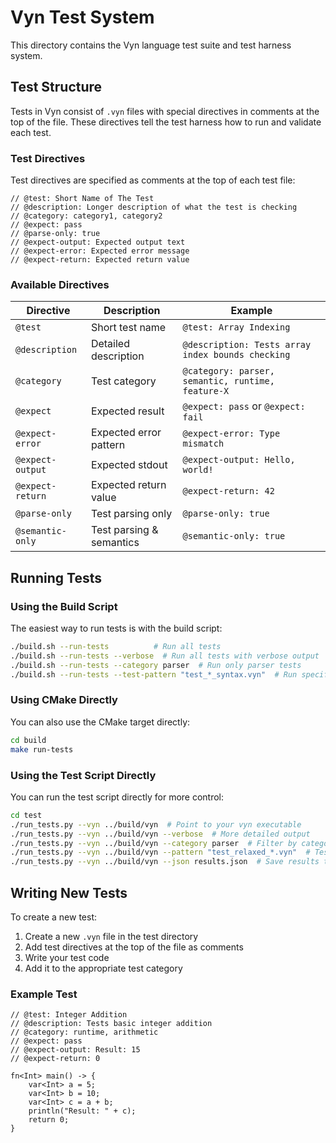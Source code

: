# Vyn Test System

This directory contains the Vyn language test suite and test harness system.

## Test Structure

Tests in Vyn consist of `.vyn` files with special directives in comments at the top of the file.
These directives tell the test harness how to run and validate each test.

### Test Directives

Test directives are specified as comments at the top of each test file:

```vyn
// @test: Short Name of The Test
// @description: Longer description of what the test is checking
// @category: category1, category2
// @expect: pass
// @parse-only: true
// @expect-output: Expected output text
// @expect-error: Expected error message
// @expect-return: Expected return value
```

### Available Directives

| Directive | Description | Example |
|-----------|-------------|---------|
| `@test` | Short test name | `@test: Array Indexing` |
| `@description` | Detailed description | `@description: Tests array index bounds checking` |
| `@category` | Test category | `@category: parser, semantic, runtime, feature-X` |
| `@expect` | Expected result | `@expect: pass` or `@expect: fail` |
| `@expect-error` | Expected error pattern | `@expect-error: Type mismatch` |
| `@expect-output` | Expected stdout | `@expect-output: Hello, world!` |
| `@expect-return` | Expected return value | `@expect-return: 42` |
| `@parse-only` | Test parsing only | `@parse-only: true` |
| `@semantic-only` | Test parsing & semantics | `@semantic-only: true` |

## Running Tests

### Using the Build Script

The easiest way to run tests is with the build script:

```bash
./build.sh --run-tests          # Run all tests
./build.sh --run-tests --verbose  # Run all tests with verbose output
./build.sh --run-tests --category parser  # Run only parser tests
./build.sh --run-tests --test-pattern "test_*_syntax.vyn"  # Run specific tests
```

### Using CMake Directly

You can also use the CMake target directly:

```bash
cd build
make run-tests
```

### Using the Test Script Directly

You can run the test script directly for more control:

```bash
cd test
./run_tests.py --vyn ../build/vyn  # Point to your vyn executable
./run_tests.py --vyn ../build/vyn --verbose  # More detailed output
./run_tests.py --vyn ../build/vyn --category parser  # Filter by category
./run_tests.py --vyn ../build/vyn --pattern "test_relaxed_*.vyn"  # Test pattern
./run_tests.py --vyn ../build/vyn --json results.json  # Save results to JSON
```

## Writing New Tests

To create a new test:

1. Create a new `.vyn` file in the test directory
2. Add test directives at the top of the file as comments
3. Write your test code
4. Add it to the appropriate test category

### Example Test

```vyn
// @test: Integer Addition
// @description: Tests basic integer addition
// @category: runtime, arithmetic
// @expect: pass
// @expect-output: Result: 15
// @expect-return: 0

fn<Int> main() -> {
    var<Int> a = 5;
    var<Int> b = 10;
    var<Int> c = a + b;
    println("Result: " + c);
    return 0;
}
```
